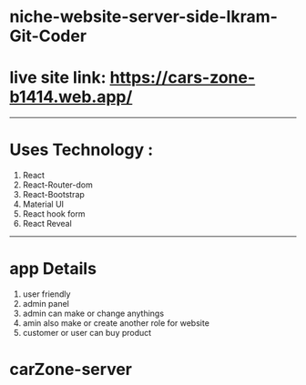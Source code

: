 # niche-website-server-side-Ikram-Git-Coder

# live site link: https://cars-zone-b1414.web.app/

--------------------------------------------------------

# Uses Technology : 
 1. React 
 2. React-Router-dom
 3. React-Bootstrap 
 4. Material UI
 5. React hook form
 6. React Reveal
 
 -------------------------------------------------------


 # app Details

 1. user friendly
 2. admin panel
 3. admin can make or change anythings
 4. amin also make or create another role for website
 5. customer or user can buy product 
 # carZone-server

